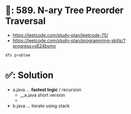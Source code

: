 # 📄: 589. N-ary Tree Preorder Traversal

- https://leetcode.com/study-plan/leetcode-75/
- https://leetcode.com/study-plan/programming-skills/?progress=x824bvmv

`dfs problem`

# ✅: Solution

- a.java ... **fastest logic** / recursion
  - __a.java short version
  - 
- b.java ... iterate using stack
